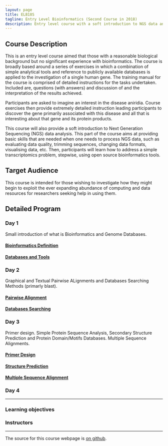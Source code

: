 ```yaml
---
layout: page
title: ELB18S
tagline: Entry Level Bioinformatics (Second Course in 2018)
description: Entry level course with a soft introduction to NGS data analysis 
---
```


## Course Description
This is an entry level course aimed that those with a reasonable biological background but no significant experience with bioinformatics. The course is broadly based around a series of exercises in which a combination of simple analytical tools and reference to publicly available databases is applied to the investigation of a single human gene. The training manual for the course is comprised of detailed instructions for the tasks undertaken. Included are, questions (with answers) and discussion of and the interpretation of the results achieved.

Participants are asked to imagine an interest in the disease aniridia. Course exercises then provide extremely detailed instruction leading participants to discover the gene primarily associated with this disease and all that is interesting about that gene and its protein products.

This course will also provide a soft introduction to Next Generation Sequencing (NGS) data analysis. This part of the course aims at providing basic skills that are needed when one needs to process NGS data, such as evaluating data quality, trimming sequences, changing data formats, visualising data, etc. Then, participants will learn how to address a simple transcriptomics problem, stepwise, using open source bioinformatics tools.

## Target Audience
This course is intended for those wishing to investigate how they might begin to exploit the ever expanding abundance of computing and data resources for researchers seeking help in using them. 

## Detailed Program

### Day 1
Small introduction of what is Bioinformatics and Genome Databases.
#### [Bioinformatics Definition](assets/000-Bioinformatics_Definition.pdf)
#### [Databases and Tools](assets/01-Databases_Practical.pdf)

### Day 2
Graphical and Textual Pairwise ALignments and Databases Searching Methods (primarly blast).
#### [Pairwise Alignment](assets/02-Pairwise_Alignment_Practical.pdf)
#### [Databases Searching](assets/03-Database_Searching_Practical.pdf)

### Day 3
Primer design. 
Simple Protein Sequence Analysis, Secondary Structure Prediction and Protein Domain/Motifs Databases.
Multiple Sequence Alignments.
#### [Primer Design](assets/04-Primer_Design_Practical.pdf)
#### [Structure Prediction](assets/05-Structure_Prediction_Practical.pdf)
#### [Multiple Sequence Alignment](assets/06-Multiple_Sequence_Alignment_Practical.pdf)

### Day 4
---

### Learning objectives


### Instructors
---

The source for this course webpage is [on github](https://github.com/GTPB/Web_course_template).
